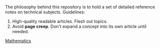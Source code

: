 The philosophy behind this repository is to hold a set of detailed reference notes on technical subjects. Guidelines:

1. High-quality readable articles. Flesh out topics.
2. Avoid **page creep**. Don't expand a concept into its own article until needed.


[Mathematics](./Mathematics/)
